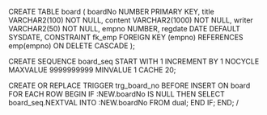 CREATE TABLE board (
    boardNo NUMBER PRIMARY KEY,
    title VARCHAR2(100) NOT NULL,
    content VARCHAR2(1000) NOT NULL,
    writer VARCHAR2(50) NOT NULL,
    empno NUMBER,
    regdate DATE DEFAULT SYSDATE,
    CONSTRAINT fk_emp FOREIGN KEY (empno)
        REFERENCES emp(empno)
        ON DELETE CASCADE
);

CREATE SEQUENCE board_seq
    START WITH 1
    INCREMENT BY 1
    NOCYCLE
    MAXVALUE 9999999999
    MINVALUE 1
    CACHE 20;

CREATE OR REPLACE TRIGGER trg_board_no
BEFORE INSERT ON board
FOR EACH ROW
BEGIN
    IF :NEW.boardNo IS NULL THEN
        SELECT board_seq.NEXTVAL INTO :NEW.boardNo FROM dual;
    END IF;
END;
/
